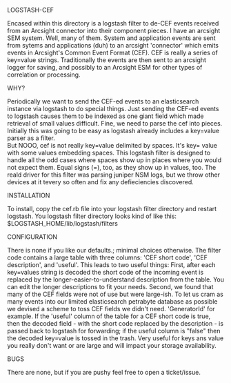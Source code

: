 LOGSTASH-CEF

Encased within this directory is a logstash filter to de-CEF events received from an Arcsight connector into their component pieces. I have an arcsight SEM system. Well, many of them. System and application events are sent from 
sytems and applications (duh) to an arcsight 'connector' which emits events in Arcsight's Common Event Format (CEF). 
CEF is really a series of key=value strings. Traditionally the events are then sent to an arcsight logger for saving, 
and possibly to an Arcsight ESM for other types of correlation or processing.

WHY?

Periodically we want to send the CEF-ed events to an elasticsearch instance via logstash to do special things. 
Just sending the CEF-ed events to logstash causes them to be indexed as one giant field which made retrieval
of small values difficult. Fine, we need to parse the cef into pieces. Initially this was going to be easy as logstash
already includes a key=value parser as a filter.  
But NOOO, cef is not really key=value delimited by spaces. It's key= value with some values embedding spaces.
This logstash filter is designed to handle all the odd cases where spaces show up in places where you would not 
expect them.  Equal signs (=), too, as they show up in values, too.
The reald driver for this filter was parsing juniper NSM logs, but we throw other devices at it tevery so often 
and fix any defieciencies discovered.

INSTALLATION

To install, copy the cef.rb file into your logstash filter directory and restart logstash. You logstash filter directory looks kind of like this: $LOGSTASH_HOME/lib/logstash/filters

CONFIGURATION

There is none if you like our defaults.; minimal choices otherwise.
The filter code contains a large table with three columns: 'CEF short code', 'CEF description', and 'useful'.  This 
leads to two useful things: First, after each key=values string is decoded the short code of the incoming event is replaced by the longer-easier-to-understand description from the table. You can edit the longer descriptions to fit your needs. Second, we found that many of the CEF fields were not of use but were large-ish. To let us cram as many events into our limited elasticsearch petrabyte database as possible we devised a scheme to toss CEF fields we 
didn't need. 'GeneratorId' for example. If the 'useful' column of the table for a CEF short code is true, then 
the decoded field - with the short code replaced by the description - is passed back to logstash for forwarding; if the useful column is "false" then the decoded key=value is tossed in the trash. Very useful for keys ans value you 
really don't want or are large and will impact your storage availability.

BUGS

There are none, but if you are pushy feel free to open a ticket/issue.

